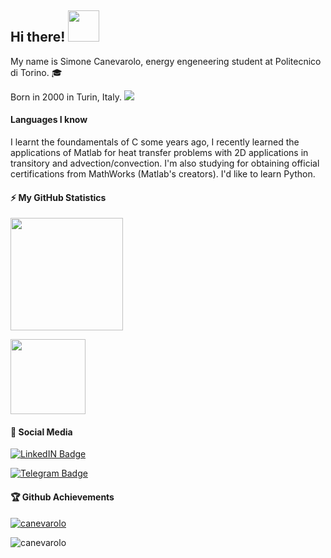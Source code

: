 ## Hi there! <img src="https://github.com/TheDudeThatCode/TheDudeThatCode/blob/master/Assets/Hi.gif" height="50" width="50">

My name is Simone Canevarolo, energy engeneering student at Politecnico di Torino. 🎓

Born in 2000 in Turin, Italy.
<img src="https://github.com/madebybowtie/FlagKit/blob/master/Assets/PNG/IT.png">


#### Languages I know
</p>

I learnt the foundamentals of C some years ago, I recently learned the applications of Matlab for heat transfer problems with 2D applications in transitory and advection/convection. I'm also studying for obtaining official certifications from MathWorks (Matlab's creators).
I'd like to learn Python.

#### ⚡ My GitHub Statistics

</p>
<img height="180em" src="https://github-readme-stats.vercel.app/api?username=canevarolo&show_icons=true&hide_border=true&theme=vue-dark" />

</p>

<!-- Most Used Languages -->
<img height="120em" src="https://github-readme-stats.vercel.app/api/top-langs/?username=canevarolo&show_icons=true&hide_border=true&layout=compact&langs_count=8&theme=vue-dark"/>
</p>

#### 🔗 Social Media

[![LinkedIN Badge](https://img.shields.io/badge/-Linkedin-0e76a8?logo=Linkedin&logoColor=white)](https://www.linkedin.com/in/simone-canevarolo-270952199/)

[![Telegram Badge](https://img.shields.io/badge/-Telegram-0e76a8?logo=Telegram&logoColor=white)](https://t.me/SCanevarolo)

#### 🏆 Github Achievements
<p align="left"> <a href="https://github.com/ryo-ma/github-profile-trophy"><img src="https://github-profile-trophy.vercel.app/?username=canevarolo" alt="canevarolo" /></a>
  
 <p align="left"> <img src="https://komarev.com/ghpvc/?username=canevarolo&label=Profile%20views&color=0e75b6&style=flat" alt="canevarolo" /> </p>
